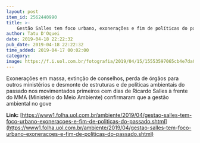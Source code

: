 ```yaml
---
layout: post
item_id: 2562440990
title: >-
    Gestão Salles tem foco urbano, exonerações e fim de políticas do passado
author: Tatu D'Oquei
date: 2019-04-18 22:22:32
pub_date: 2019-04-18 22:22:32
time_added: 2019-04-17 00:02:00
category: 
image: https://f.i.uol.com.br/fotografia/2019/04/15/15553597065cb4e7da0325e_1555359706_3x2_rt.jpg
---
```


Exonerações em massa, extinção de conselhos, perda de órgãos para outros ministérios e desmonte de estruturas e de políticas ambientais do passado nos movimentados primeiros cem dias de Ricardo Salles à frente do MMA (Ministério do Meio Ambiente) confirmaram que a gestão ambiental no gove

**Link:** [https://www1.folha.uol.com.br/ambiente/2019/04/gestao-salles-tem-foco-urbano-exoneracoes-e-fim-de-politicas-do-passado.shtml](https://www1.folha.uol.com.br/ambiente/2019/04/gestao-salles-tem-foco-urbano-exoneracoes-e-fim-de-politicas-do-passado.shtml)


